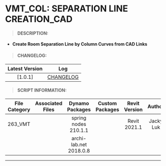 # VMT_COL: SEPARATION LINE CREATION_CAD

> #### DESCRIPTION: 
- **Create Room Separation Line by Column Curves from CAD Links**

> #### CHANGELOG:

| Latest Version | Log |
| :-------: | :----: | 
|[1.0.1] | [CHANGELOG](/_vmt/changelog/VMT_COL_SeparationLineCreation_CAD.md) |

> #### SCRIPT INFORMATION: 

| File Category| Associated Files | Dynamo Packages | Custom Packages | Revit Version | Author | Reviewed By |
| :-------: | :----: | :---: | :---: | :---: | :---: | :---: |
| 263_VMT |  | spring nodes 210.1.1 | | Revit 2021.1 | Jacky Luk | |
|  |  | archi-lab.net 2018.0.8 |

----------------------------------------------------------------
<!-- > #### SCRIPT: 
<img src="/_images/vmt/VMT_COL_SeparationLineCreation_CAD.png">


------------------------------------------------------------------------------

> #### DEMO:  -->
